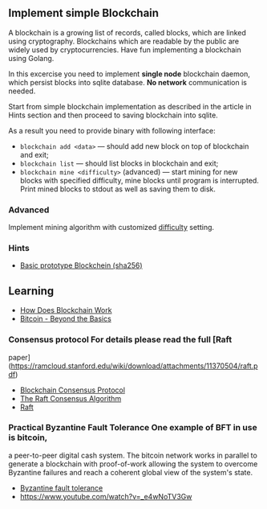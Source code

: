 ## Implement simple Blockchain
A blockchain is a growing list of records, called blocks, which are linked
using cryptography. Blockchains which are readable by the public are widely
used by cryptocurrencies. Have fun implementing a blockchain using Golang.

In this excercise you need to implement **single node** blockchain daemon, which
persist blocks into sqlite database. **No network** communication is needed.

Start from simple blockchain implementation as described in the article in
Hints section and then proceed to saving blockchain into sqlite.

As a result you need to provide binary with following interface:

* `blockchain add <data>` — should add new block on top of blockchain and exit;
* `blockchain list` — should list blocks in blockchain and exit;
* `blockchain mine <difficulty>` (advanced) — start mining for new blocks with
  specified difficulty, mine blocks until program is interrupted. Print mined
  blocks to stdout as well as saving them to disk.

### Advanced

Implement mining algorithm with customized
[difficulty](https://en.bitcoin.it/wiki/Difficulty) setting.

### Hints
* [Basic prototype Blockchein (sha256)](https://jeiwan.cc/posts/building-blockchain-in-go-part-1/)

## Learning

* [How Does Blockchain Work](https://blockgeeks.com/guides/blockchain-consensus/)
* [Bitcoin - Beyond the Basics](https://www.youtube.com/watch?v=Dn6q9nveJbA)

### Consensus protocol For details please read the full [Raft
paper](https://ramcloud.stanford.edu/wiki/download/attachments/11370504/raft.pdf)
* [Blockchain Consensus Protocol](https://blockgeeks.com/guides/blockchain-consensus/)
* [The Raft Consensus Algorithm](https://raft.github.io/)
* [Raft](http://thesecretlivesofdata.com/raft/)

### Practical Byzantine Fault Tolerance One example of BFT in use is bitcoin,
a peer-to-peer digital cash system. The bitcoin network works in parallel to
generate a blockchain with proof-of-work allowing the system to overcome
Byzantine failures and reach a coherent global view of the system's state.
* [Byzantine fault tolerance](https://en.wikipedia.org/wiki/Byzantine_fault_tolerance)
* https://www.youtube.com/watch?v=_e4wNoTV3Gw
